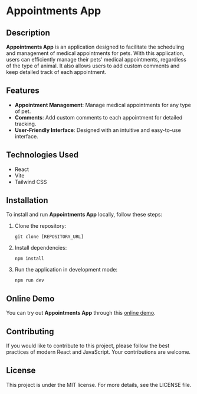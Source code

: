 
# Appointments App

## Description
**Appointments App** is an application designed to facilitate the scheduling and management of medical appointments for pets. With this application, users can efficiently manage their pets' medical appointments, regardless of the type of animal. It also allows users to add custom comments and keep detailed track of each appointment.

## Features
- **Appointment Management**: Manage medical appointments for any type of pet.
- **Comments**: Add custom comments to each appointment for detailed tracking.
- **User-Friendly Interface**: Designed with an intuitive and easy-to-use interface.

## Technologies Used
- React
- Vite
- Tailwind CSS

## Installation
To install and run **Appointments App** locally, follow these steps:

1. Clone the repository:
   ```
   git clone [REPOSITORY_URL]
   ```
2. Install dependencies:
   ```
   npm install
   ```
3. Run the application in development mode:
   ```
   npm run dev
   ```

## Online Demo
You can try out **Appointments App** through this [online demo](https://exquisite-gingersnap-1a6ef4.netlify.app/).

## Contributing
If you would like to contribute to this project, please follow the best practices of modern React and JavaScript. Your contributions are welcome.

## License
This project is under the MIT license. For more details, see the LICENSE file.
